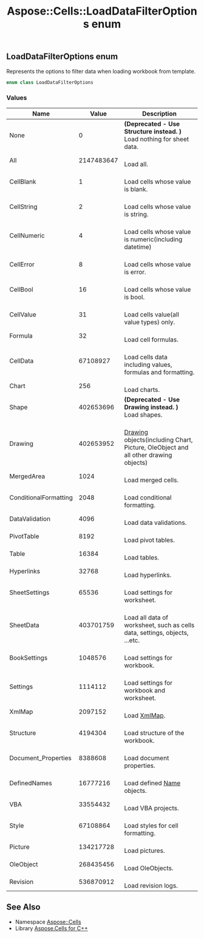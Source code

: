 ﻿---
title: Aspose::Cells::LoadDataFilterOptions enum
linktitle: LoadDataFilterOptions
second_title: Aspose.Cells for C++ API Reference
description: 'Aspose::Cells::LoadDataFilterOptions enum. Represents the options to filter data when loading workbook from template in C++.'
type: docs
weight: 21800
url: /cpp/aspose.cells/loaddatafilteroptions/
---
## LoadDataFilterOptions enum


Represents the options to filter data when loading workbook from template.

```cpp
enum class LoadDataFilterOptions
```

### Values

| Name | Value | Description |
| --- | --- | --- |
| None | 0 |  **(Deprecated - Use Structure instead. )** <br>Load nothing for sheet data. |
| All | 2147483647 | <br>Load all. |
| CellBlank | 1 | <br>Load cells whose value is blank. |
| CellString | 2 | <br>Load cells whose value is string. |
| CellNumeric | 4 | <br>Load cells whose value is numeric(including datetime) |
| CellError | 8 | <br>Load cells whose value is error. |
| CellBool | 16 | <br>Load cells whose value is bool. |
| CellValue | 31 | <br>Load cells value(all value types) only. |
| Formula | 32 | <br>Load cell formulas. |
| CellData | 67108927 | <br>Load cells data including values, formulas and formatting. |
| Chart | 256 | <br>Load charts. |
| Shape | 402653696 |  **(Deprecated - Use Drawing instead. )** <br>Load shapes. |
| Drawing | 402653952 | <br>[Drawing](../../aspose.cells.drawing/) objects(including Chart, Picture, OleObject and all other drawing objects) |
| MergedArea | 1024 | <br>Load merged cells. |
| ConditionalFormatting | 2048 | <br>Load conditional formatting. |
| DataValidation | 4096 | <br>Load data validations. |
| PivotTable | 8192 | <br>Load pivot tables. |
| Table | 16384 | <br>Load tables. |
| Hyperlinks | 32768 | <br>Load hyperlinks. |
| SheetSettings | 65536 | <br>Load settings for worksheet. |
| SheetData | 403701759 | <br>Load all data of worksheet, such as cells data, settings, objects, ...etc. |
| BookSettings | 1048576 | <br>Load settings for workbook. |
| Settings | 1114112 | <br>Load settings for workbook and worksheet. |
| XmlMap | 2097152 | <br>Load [XmlMap](../xmlmap/). |
| Structure | 4194304 | <br>Load structure of the workbook. |
| Document_Properties | 8388608 | <br>Load document properties. |
| DefinedNames | 16777216 | <br>Load defined [Name](../name/) objects. |
| VBA | 33554432 | <br>Load VBA projects. |
| Style | 67108864 | <br>Load styles for cell formatting. |
| Picture | 134217728 | <br>Load pictures. |
| OleObject | 268435456 | <br>Load OleObjects. |
| Revision | 536870912 | <br>Load revision logs. |

## See Also

* Namespace [Aspose::Cells](../)
* Library [Aspose.Cells for C++](../../)
